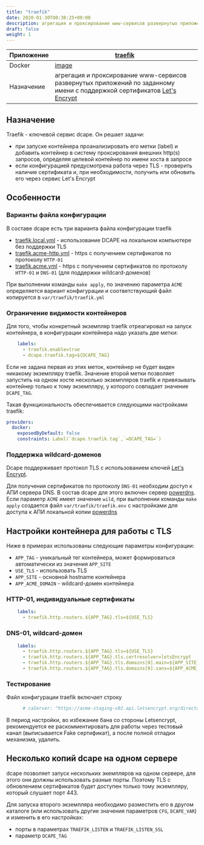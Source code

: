 ```yaml
---
title: "traefik"
date: 2020-01-30T00:38:25+09:00
description: агрегация и проксирование www-сервисов развернутых приложений по заданному имени с поддержкой сертификатов Let's Encrypt
draft: false
weight: 1
---
```


 Приложение | [traefik](https://traefik.io/)  
 -- | --
 Docker | [image](https://hub.docker.com/_/traefik/)
 Назначение | агрегация и проксирование www-сервисов развернутых приложений по заданному имени с поддержкой сертификатов [Let's Encrypt](https://letsencrypt.org/)

## Назначение

Traefik - ключевой сервис dcape. Он решает задачи:

* при запуске контейнера проанализировать его метки (label) и добавить контейнер в систему проксирования внешних http(s) запросов, определяя целевой контейнер по имени хоста в запросе
* если конфигурацией предусмотрена работа через TLS - проверить наличие сертификата и, при необходимости, получить или обновить его через сервис Let's Encrypt

## Особенности

### Варианты файла конфигурации

В составе dcape есть три варианта файла конфигурации traefik

* [traefik.local.yml](https://github.com/dopos/dcape/blob/v2/apps/traefik/traefik.local.yml) - использование DCAPE на локальном компьютере без поддержки TLS
* [traefik.acme-http.yml](https://github.com/dopos/dcape/blob/v2/apps/traefik/traefik.acme-http.yml) - https с получением сертификатов по протоколу `HTTP-01`
* [traefik.acme.yml](https://github.com/dopos/dcape/blob/v2/apps/traefik/traefik.acme.yml) - https с получением сертификатов по протоколу `HTTP-01` и `DNS-01` (для поддержки wildcard-доменов)

При выполнении команды `make apply`, по значению параметра `ACME` определяется вариант конфигурации и соответствующий файл копируется в `var/traefik/traefik.yml`

### Ограничение видимости контейнеров

Для того, чтобы конкретный экземпляр traefik отреагировал на запуск контейнера, в конфигурации контейнера надо указать две метки:

```docker-compose.yml
    labels:
      - traefik.enable=true
      - dcape.traefik.tag=${DCAPE_TAG}
```

Если не задана первая из этих меток, контейнер не будет виден никакому экземпляру traefik. Значение второй метки позволяет запустить на одном хосте несколько экземпляров traefik и привязывать контейнер только к тому экземпляру, у которого совпадает значение `DCAPE_TAG`.

Такая функциональность обеспечивается следующими настройками traefik:

```var/traefik/traefik.yml
providers:
  docker:
    exposedByDefault: false
    constraints: Label(`dcape.traefik.tag`,`=DCAPE_TAG=`)
```

### Поддержка wildcard-доменов

Dcape поддерживает протокол TLS с использованием ключей [Let's Encrypt](https://ru.wikipedia.org/wiki/Let%E2%80%99s_Encrypt).

Для получения сертификатов по протоколу `DNS-01` необходим доступ к АПИ сервера DNS. В состав dcape для этого включен сервер [powerdns](/dcape/baseapps/powerdns/). Если параметр `ACME` имеет значение `wild`, при выполнении команды `make apply` создается файл `var/traefik/traefik.env` с настройками для доступа к АПИ локальной копии [powerdns](/dcape/baseapps/powerdns/)

## Настройки контейнера для работы с TLS

Ниже в примерах использованы следующие параметры конфигурации:

* `APP_TAG` - уникальный тег контейнера, может формироваться автоматически из значения `APP_SITE`
* `USE_TLS` - использовать TLS
* `APP_SITE` - основной hostname контейнера
* `APP_ACME_DOMAIN` - wildcard-домен контейнера

### HTTP-01, индивидуальные сертификаты

```docker-compose.yml
    labels:
      - traefik.http.routers.${APP_TAG}.tls=${USE_TLS}
```

### DNS-01, wildcard-домен

```docker-compose.yml
    labels:
      - traefik.http.routers.${APP_TAG}.tls=${USE_TLS}
      - traefik.http.routers.${APP_TAG}.tls.certresolver=letsEncrypt
      - traefik.http.routers.${APP_TAG}.tls.domains[0].main=${APP_SITE}
      - traefik.http.routers.${APP_TAG}.tls.domains[0].sans=${APP_ACME_DOMAIN}
```

### Тестирование

Файл конфигурации traefik включает строку

```var/traefik/traefik.yml
      # caServer: "https://acme-staging-v02.api.letsencrypt.org/directory"
```

В период настройки, во избежание бана со стороны Letsencrypt, рекомендуется ее раскомментировать для работы через тестовый канал (выписывается Fake сертификат), а после полной отладки механизма, удалить.

## Несколько копий dcape на одном сервере

dcape позволяет запуск нескольких экемпляров на одном сервере, для этого они должны использовать разные порты. Поэтому TLS с обновлением сертификатов будет доступен только тому экземпляру, который слушает порт 443.

Для запуска второго экземпляра необходимо разместить его в другом каталоге (или использовать другие значения параметров `CFG`, `DCAPE_VAR`) и изменить в его настройках:

* порты в параметрах `TRAEFIK_LISTEN` и `TRAEFIK_LISTEN_SSL`
* параметр `DCAPE_TAG`
